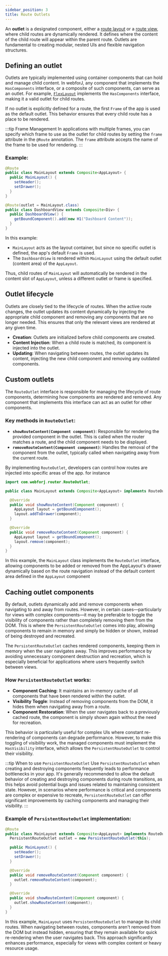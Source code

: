 ```yaml
---
sidebar_position: 3
title: Route Outlets
---
```


An **outlet** is a designated component, either a [route layout](./route-types#layout-routes) or a [route view](./route-types#view-routes), where child routes are dynamically rendered. It defines where the content of the child route will appear within the parent route. Outlets are fundamental to creating modular, nested UIs and flexible navigation structures.

## Defining an outlet

Outlets are typically implemented using container components that can hold and manage child content. In webforJ, any component that implements the `HasComponents` interface, or a composite of such components, can serve as an outlet. For example, [`FlexLayout`](../../components/flex-layout) implements the `HasComponents` interface, making it a valid outlet for child routes.

If no outlet is explicitly defined for a route, the first `Frame` of the app is used as the default outlet. This behavior ensures that every child route has a place to be rendered.

:::tip Frame Management
In applications with multiple frames, you can specify which frame to use as the outlet for child routes by setting the `frame` attribute in the `@Route` annotation. The `frame` attribute accepts the name of the frame to be used for rendering.
:::

### Example:

```java
@Route
public class MainLayout extends Composite<AppLayout> {
  public MainLayout() {
    setHeader();
    setDrawer();
  }
}

@Route(outlet = MainLayout.class)
public class DashboardView extends Composite<Div> {
  public DashboardView() {
    getBoundComponent().add(new H1("Dashboard Content"));
  }
}
```

In this example:

- `MainLayout` acts as the layout container, but since no specific outlet is defined, the app's default `Frame` is used.
- The `DashboardView` is rendered within `MainLayout` using the default outlet (content area) of the `AppLayout`.

Thus, child routes of `MainLayout` will automatically be rendered in the content slot of `AppLayout`, unless a different outlet or frame is specified.

## Outlet lifecycle

Outlets are closely tied to the lifecycle of routes. When the active route changes, the outlet updates its content dynamically by injecting the appropriate child component and removing any components that are no longer needed. This ensures that only the relevant views are rendered at any given time.

- **Creation**: Outlets are initialized before child components are created.
- **Content Injection**: When a child route is matched, its component is injected into the outlet.
- **Updating**: When navigating between routes, the outlet updates its content, injecting the new child component and removing any outdated components.

## Custom outlets

The `RouteOutlet` interface is responsible for managing the lifecycle of route components, determining how components are rendered and removed. Any component that implements this interface can act as an outlet for other components.

### Key methods in `RouteOutlet`:

- **`showRouteContent(Component component)`**: Responsible for rendering the provided component in the outlet. This is called when the router matches a route, and the child component needs to be displayed.
- **`removeRouteContent(Component component)`**: Handles the removal of the component from the outlet, typically called when navigating away from the current route.

By implementing `RouteOutlet`, developers can control how routes are injected into specific areas of the app. for instance

```java
import com.webforj.router.RouteOutlet;

public class MainLayout extends Composite<AppLayout> implements RouteOutlet {

  @Override
  public void showRouteContent(Component component) {
    AppLayout layout = getBoundComponent();
    layout.addToDrawer(component);
  }

  @Override
  public void removeRouteContent(Component component) {
    AppLayout layout = getBoundComponent();
    layout.remove(component);
  }
}
```

In this example, the `MainLayout` class implements the `RouteOutlet` interface, allowing components to be added or removed from the AppLayout's drawer dynamically based on the route navigation instead
of the default content area defined in the `AppLayout` component

## Caching outlet components

By default, outlets dynamically add and remove components when navigating to and away from routes. However, in certain cases—particularly for views with complex components—it may be preferable to toggle the visibility of components rather than completely removing them from the DOM. This is where the `PersistentRouteOutlet` comes into play, allowing components to remain in memory and simply be hidden or shown, instead of being destroyed and recreated.

The `PersistentRouteOutlet` caches rendered components, keeping them in memory when the user navigates away. This improves performance by avoiding unnecessary component destruction and recreation, which is especially beneficial for applications where users frequently switch between views.

### How `PersistentRouteOutlet` works:

- **Component Caching**: It maintains an in-memory cache of all components that have been rendered within the outlet.
- **Visibility Toggle**: Instead of removing components from the DOM, it hides them when navigating away from a route.
- **Component Restoration**: When the user navigates back to a previously cached route, the component is simply shown again without the need for recreation.

This behavior is particularly useful for complex UIs where constant re-rendering of components can degrade performance. However, to make this toggling of visibility work, the managed components must implement the `HasVisibility` interface, which allows the `PersistentRouteOutlet` to control their visibility.

:::tip When to use `PersistentRouteOutlet`
Use `PersistentRouteOutlet` when creating and destroying components frequently leads to performance bottlenecks in your app. It's generally recommended to allow the default behavior of creating and destroying components during route transitions, as this helps avoid potential bugs and issues related to maintaining consistent state. However, in scenarios where performance is critical and components are complex or expensive to recreate, `PersistentRouteOutlet` can offer significant improvements by caching components and managing their visibility.
:::

### Example of `PersistentRouteOutlet` implementation:

```java
@Route
public class MainLayout extends Composite<AppLayout> implements RouteOutlet {
  PersistentRouteOutlet outlet = new PersistentRouteOutlet(this);

  public MainLayout() {
    setHeader();
    setDrawer();
  }

  @Override
  public void removeRouteContent(Component component) {
    outlet.removeRouteContent(component);
  }

  @Override
  public void showRouteContent(Component component) {
    outlet.showRouteContent(component);
  }
}
```

In this example, `MainLayout` uses `PersistentRouteOutlet` to manage its child routes. When navigating between routes, components aren't removed from the DOM but instead hidden, ensuring that they remain available for quick re-rendering when the user navigates back. This approach significantly enhances performance, especially for views with complex content or heavy resource usage.

<GiscusComments />